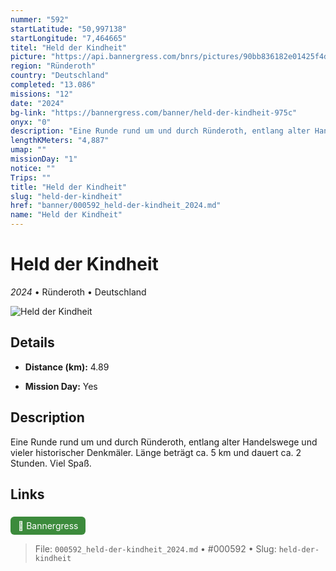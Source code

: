 ```yaml
---
nummer: "592"
startLatitude: "50,997138"
startLongitude: "7,464665"
titel: "Held der Kindheit"
picture: "https://api.bannergress.com/bnrs/pictures/90bb836182e01425f4d95e1cdba38b65"
region: "Ründeroth"
country: "Deutschland"
completed: "13.086"
missions: "12"
date: "2024"
bg-link: "https://bannergress.com/banner/held-der-kindheit-975c"
onyx: "0"
description: "Eine Runde rund um und durch Ründeroth, entlang alter Handelswege und vieler historischer Denkmäler. Länge beträgt ca. 5 km und dauert ca. 2 Stunden. Viel Spaß."
lengthKMeters: "4,887"
umap: ""
missionDay: "1"
notice: ""
Trips: ""
title: "Held der Kindheit"
slug: "held-der-kindheit"
href: "banner/000592_held-der-kindheit_2024.md"
name: "Held der Kindheit"
---
```

# Held der Kindheit

*2024* • Ründeroth • Deutschland

![Held der Kindheit](https://api.bannergress.com/bnrs/pictures/90bb836182e01425f4d95e1cdba38b65)



## Details
- **Distance (km):** 4.89



- **Mission Day:** Yes


## Description
Eine Runde rund um und durch Ründeroth, entlang alter Handelswege und vieler historischer Denkmäler. Länge beträgt ca. 5 km und dauert ca. 2 Stunden. Viel Spaß.



## Links
<a href="https://bannergress.com/banner/held-der-kindheit-975c" style="display:inline-block;margin:6px 8px 0 0;padding:6px 12px;background:#3c8b3c;color:#fff;text-decoration:none;border-radius:6px;">🔗 Bannergress</a>




> File: `000592_held-der-kindheit_2024.md` • #000592 • Slug: `held-der-kindheit`
